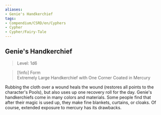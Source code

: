 ```yaml
---
aliases:
- Genie's Handkerchief
tags:
- Compendium/CSRD/en/Cyphers
- Cypher
- Cypher/Fairy-Tale
---
```


  
## Genie's Handkerchief  
>Level: 1d6  
  
>[!info] Form  
>Extremely Large Handkerchief with One Corner Coated in Mercury
  
Rubbing the cloth over a wound heals the wound (restores all points to the character's Pools), but also uses up one recovery roll for the day. Genie's handkerchiefs come in many colors and materials. Some people find that after their magic is used up, they make fine blankets, curtains, or cloaks. Of course, extended exposure to mercury has its drawbacks.